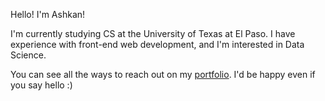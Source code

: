 Hello! I'm Ashkan!

I'm currently studying CS at the University of Texas at El Paso. I have experience with front-end web development, and I'm interested in Data Science.

You can see all the ways to reach out on my [portfolio](https://ashkan.zone). I'd be happy even if you say hello :)
